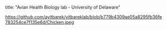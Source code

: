 title: "Avian Health Biology lab - University of Delaware"

https://github.com/ayitbarek/yitbareklab/blob/b779b4309ae05a8295fb36fe783254ce7f135e6d/Chicken.jpeg
